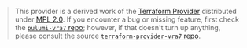 > This provider is a derived work of the [Terraform Provider](https://github.com/terraform-providers/terraform-provider-vra7)
> distributed under [MPL 2.0](https://www.mozilla.org/en-US/MPL/2.0/). If you encounter a bug or missing feature,
> first check the [`pulumi-vra7` repo](/issues); however, if that doesn't turn up anything,
> please consult the source [`terraform-provider-vra7` repo](https://github.com/terraform-providers/terraform-provider-vra7/issues).
